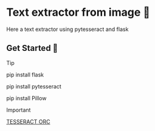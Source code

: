 
  # Text extractor from image 📝  
  Here a text extractor using pytesseract and flask  
  
  ## Get Started 🚀  
  > [!TIP]
  > pip install flask
  > 
  > pip install pytesseract
  >
  > pip install Pillow
  >

  > [!IMPORTANT]
  > [TESSERACT ORC](https://github.com/UB-Mannheim/tesseract/wiki "YOU NEED THIS")
  > 
  
